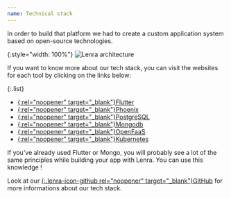 ```yaml
---
name: Technical stack
---
```


In order to build that platform we had to create a custom application system based on open-source technologies.

{:style="width: 100%"}
![Lenra architecture](/img/architecture.svg)

If you want to know more about our tech stack, you can visit the websites for each tool by clicking on the links below:

{:.list}
- [{:rel="noopener" target="_blank"}Flutter](https://flutter.dev/)
- [{:rel="noopener" target="_blank"}Phoenix](https://phoenixframework.org/)
- [{:rel="noopener" target="_blank"}PostgreSQL](https://www.postgresql.org/)
- [{:rel="noopener" target="_blank"}Mongodb](https://mongodb.com/)
- [{:rel="noopener" target="_blank"}OpenFaaS](https://www.openfaas.com/)
- [{:rel="noopener" target="_blank"}Kubernetes](https://kubernetes.io/)


If you've already used Flutter or Mongo, you will probably see a lot of the same principles while building your app with Lenra. You can use this knowledge !

Look at our [{:.lenra-icon-github rel="noopener" target="_blank"}GitHub](https://github.com/lenra-io) for more informations about our tech stack.
